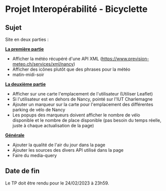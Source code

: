 # Projet Interopérabilité - Bicyclette

## Sujet
Site en deux parties :

<u>__La première partie__</u>
- Afficher la météo récupéré d'une API XML (https://www.prevision-meteo.ch/services/xml/nancy)
- Afficher des icônes plutôt que des phrases pour la météo
- matin-midi-soir

<u>__La deuxième partie__</u>
- Afficher sur une carte l'emplacement de l'utilisateur (Utiliser Leaflet)
- Si l'utilisateur est en dehors de Nancy, pointé sur l'IUT Charlemagne
- Ajouter un marqueur sur la carte pour l'emplacement des différentes parking de vélo de Nancy
- Les popups des marqueurs doivent afficher le nombre de vélo disponible et le nombre de place disponible (pas besoin du temps réelle, juste à chaque actualisation de la page)

<u>__Générale__</u>
- Ajouter la qualité de l'air du jour dans la page
- Ajouter les sources des divers API utilisé dans la page
- Faire du media-query

## Date de fin
Le TP doit être rendu pour le 24/02/2023 à 23h59.

